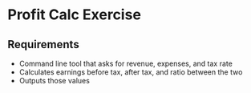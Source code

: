# Profit Calc Exercise

## Requirements

- Command line tool that asks for revenue, expenses, and tax rate
- Calculates earnings before tax, after tax, and ratio between the two
- Outputs those values
